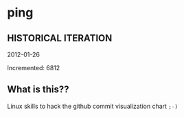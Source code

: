 # ping

## HISTORICAL ITERATION
2012-01-26

Incremented: 6812

## What is this?? 
Linux skills to hack the github commit visualization chart `;-)`
